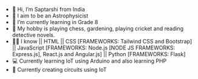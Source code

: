 - 👋 Hi, I’m Saptarshi from India
- 👀 I aim to be an Astrophysicist
- 🌱 I’m currently learning in Grade 8
- 🥳 My hobby is playing chess, gardening, playing cricket and reading detective novels.
- 👨‍💻 I know || HTML || CSS [FRAMEWORKS: Tailwind CSS and Bootstrap] || JavaScript [FRAMEWORKS: Node.js [NODE JS FRAMEWORKS: Express.js], React.js and Angular.js] || Python [FRAMEWORKS: Flask]
- 💻 Currently learning IoT using Arduino and also learning PHP
- 📕 Currently creating circuits using IoT
<!---
Saptarshi1104/Saptarshi1104 is a ✨ special ✨ repository because its `README.md` (this file) appears on your GitHub profile.
You can click the Preview link to take a look at your changes.
--->
